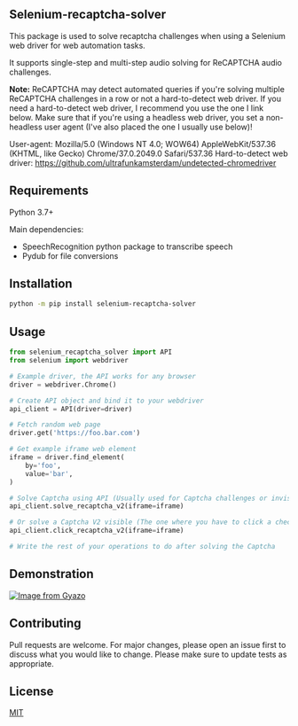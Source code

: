 ## Selenium-recaptcha-solver

This package is used to solve recaptcha challenges when 
using a Selenium web driver for web automation tasks.

It supports single-step and multi-step audio solving for ReCAPTCHA audio challenges.

**Note:** ReCAPTCHA may detect automated queries if you're solving multiple ReCAPTCHA challenges in a row or not a hard-to-detect web driver. If you need a hard-to-detect web driver, I recommend you use the one I link below. Make sure that if you're using a headless web driver, you set a non-headless user agent (I've also placed the one I usually use below)!

User-agent: Mozilla/5.0 (Windows NT 4.0; WOW64) AppleWebKit/537.36 (KHTML, like Gecko) Chrome/37.0.2049.0 Safari/537.36
Hard-to-detect web driver: https://github.com/ultrafunkamsterdam/undetected-chromedriver

## Requirements 

Python 3.7+

Main dependencies:
  <ul>
    <li>SpeechRecognition python package to transcribe speech</li>
    <li>Pydub for file conversions</li>
</ul>

## Installation

```bash
python -m pip install selenium-recaptcha-solver
```

## Usage

```python
from selenium_recaptcha_solver import API
from selenium import webdriver

# Example driver, the API works for any browser
driver = webdriver.Chrome()

# Create API object and bind it to your webdriver
api_client = API(driver=driver)

# Fetch random web page
driver.get('https://foo.bar.com')

# Get example iframe web element
iframe = driver.find_element(
    by='foo', 
    value='bar',
)

# Solve Captcha using API (Usually used for Captcha challenges or invisible ReCaptchaV2)
api_client.solve_recaptcha_v2(iframe=iframe)

# Or solve a Captcha V2 visible (The one where you have to click a checkbox - If a challenge pops up after the click it's automatically resolved)
api_client.click_recaptcha_v2(iframe=iframe)

# Write the rest of your operations to do after solving the Captcha
```

## Demonstration
[![Image from Gyazo](https://i.gyazo.com/858ceb5df9f43f6aafadf69e233cd2d1.gif)](https://gyazo.com/858ceb5df9f43f6aafadf69e233cd2d1)

## Contributing
Pull requests are welcome. For major changes, please open an issue first to discuss what you would like to change.
Please make sure to update tests as appropriate.

## License
[MIT](https://choosealicense.com/licenses/mit/)

